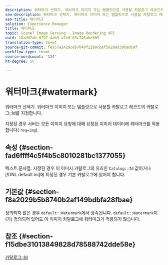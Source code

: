 ```yaml
---
description: 워터마크 선택기. 워터마크 이미지 또는 템플릿으로 사용할 카탈로그 레코드의 카탈로그 ID를 지정합니다.
seo-description: 워터마크 선택기. 워터마크 이미지 또는 템플릿으로 사용할 카탈로그 레코드의 카탈로그 ID를 지정합니다.
seo-title: 워터마크
solution: Experience Manager
title: 워터마크
topic: Scene7 Image Serving - Image Rendering API
uuid: 18add7ab-0797-4ab3-a7e8-05c745abe605
translation-type: tm+mt
source-git-commit: fe557a2429ceb7b48f22b9cbef5820ad39bad69f
workflow-type: tm+mt
source-wordcount: '124'
ht-degree: 5%

---
```



# 워터마크{#watermark}

워터마크 선택기. 워터마크 이미지 또는 템플릿으로 사용할 카탈로그 레코드의 카탈로그::Id를 지정합니다.

지정된 경우 서버는 모든 이미지 요청에 대해 요청된 이미지 데이터에 워터마크를 적용합니다( `req=img`).

## 속성 {#section-fad6ffff4c5f4b5c8010281bc1377055}

텍스트 문자열. 지정된 경우 이 이미지 카탈로그의 유효한 `Catalog::Id` 값이거나 [!DNL default.ini]에 지정된 경우 기본 카탈로그에 있어야 합니다.

## 기본값 {#section-f8a2029b5b8740b2af149bdbfa28fbae}

정의되지 않은 경우 `default::Watermark`에서 상속됩니다. `default::Watermark`이(가) 정의되어 있어도 이 이미지 카탈로그에 워터마크가 적용되지 않습니다.

## 참조 {#section-f15dbe31013849828d78588742dde58e}

[카탈로그::Id](/help/aem-is-ir-api/is-api/image-catalog/image-serving-api-ref/c-image-catalog-reference/c-image-svg-data-reference/c-image-data-reference/r-id-cat.md)
